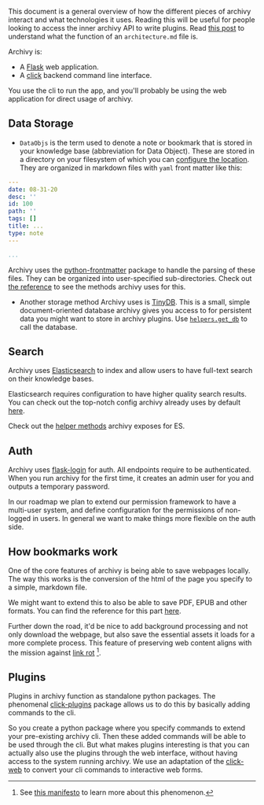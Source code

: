 
This document is a general overview of how the different pieces of archivy interact and what technologies it uses. Reading this will be useful for people looking to access the inner archivy API to write plugins. Read [this post](https://www.uzpg.me/tech/2020/07/21/architecture-md.html) to understand what the function of an `architecture.md` file is.


Archivy is:

- A [Flask](https://flask.palletsprojects.com/) web application.
- A [click](https://click.palletsprojects.com/) backend command line interface.


You use the cli to run the app, and you'll probably be using the web application for direct usage of archivy.


## Data Storage

- `DataObjs` is the term used to denote a note or bookmark that is stored in your knowledge base (abbreviation for Data Object). These are stored in a directory on your filesystem of which you can [configure the location](../config.md). They are organized in markdown files with `yaml` front matter like this:

```yaml
---
date: 08-31-20
desc: ''
id: 100
path: ''
tags: []
title: ...
type: note
---

...
```

Archivy uses the [python-frontmatter](https://python-frontmatter.readthedocs.io/en/latest/) package to handle the parsing of these files. They can be organized into user-specified sub-directories. Check out [the reference](filesystem_layer.md) to see the methods archivy uses for this.

- Another storage method Archivy uses is [TinyDB](https://tinydb.readthedocs.io/en/stable/). This is a small, simple document-oriented database archivy gives you access to for persistent data you might want to store in archivy plugins. Use [`helpers.get_db`](/reference/helpers/#archivy.helpers.get_db) to call the database.

## Search

Archivy uses [Elasticsearch](https://www.elastic.co/) to index and allow users to have full-text search on their knowledge bases. 

Elasticsearch requires configuration to have higher quality search results. You can check out the top-notch config archivy already uses by default [here](https://github.com/archivy/archivy/blob/master/archivy/config.py).

Check out the [helper methods](search.md) archivy exposes for ES.

## Auth

Archivy uses [flask-login](https://flask-login.readthedocs.io/en/latest/) for auth. All endpoints require to be authenticated. When you run archivy for the first time, it creates an admin user for you and outputs a temporary password.

In our roadmap we plan to extend our permission framework to have a multi-user system, and define configuration for the permissions of non-logged in users. In general we want to make things more flexible on the auth side.


## How bookmarks work

One of the core features of archivy is being able to save webpages locally. The way this works is the conversion of the html of the page you specify to a simple, markdown file.

We might want to extend this to also be able to save PDF, EPUB and other formats. You can find the reference for this part [here](models.md).

Further down the road, it'd be nice to add background processing and not only download the webpage, but also save the essential assets it loads for a more complete process. This feature of preserving web content aligns with the mission against [link rot](https://en.wikipedia.org/wiki/Link_rot) [^1].

## Plugins

Plugins in archivy function as standalone python packages. The phenomenal [click-plugins](https://github.com/click-contrib/click-plugins) package allows us to do this by basically adding commands to the cli. 

So you create a python package where you specify commands to extend your pre-existing archivy cli. Then these added commands will be able to be used through the cli. But what makes plugins interesting is that you can actually also use the plugins through the web interface, without having access to the system running archivy. We use an adaptation of the [click-web](https://github.com/fredrik-corneliusson/click-web) to convert your cli commands to interactive web forms.


[^1]: See [this manifesto](https://jeffhuang.com/designed_to_last/) to learn more about this phenomenon.
